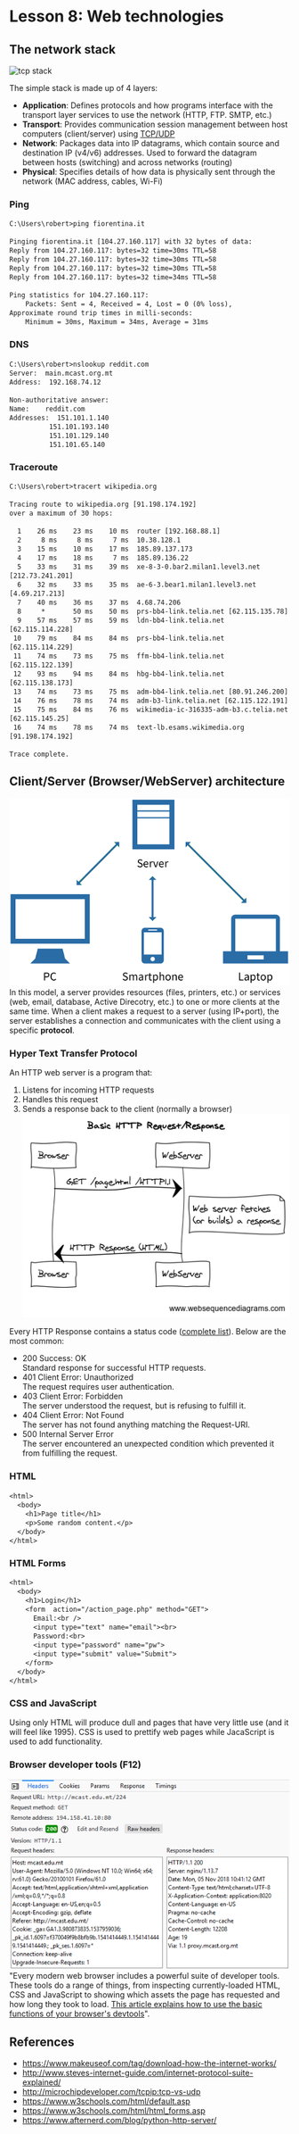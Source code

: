 # Lesson 8: Web technologies

<!--
2.8.Web applications. 
2.8.1. Overview of HTML. 
2.8.2. Creating a simple web page with script integration.
4.1.An introduction to web programming. 
4.1.1. Overview of the client/server model. 
4.1.2. Overview of client-side technologies (HTML, CSS, JavaScript). 
4.1.3. Overview of the chosen language’s web-based capabilities.
4.2.HTTP 
4.2.1. Understanding the stateless web. 
4.2.2. HTTP Request and HTTP Response. 
4.2.3. Using the chosen language to handle HTTP Request and HTTP Response.
-->

## The network stack
![tcp stack](https://github.com/robert-abela/python/blob/master/src/lesson08/res/TCPStack.png)

The simple stack is made up of 4 layers:
* **Application**: Defines protocols and how programs interface with the transport layer services to use the network (HTTP, FTP. SMTP, etc.)
* **Transport**: Provides communication session management between host computers (client/server) using [TCP/UDP](http://microchipdeveloper.com/tcpip:tcp-vs-udp)
* **Network**: Packages data into IP datagrams, which contain source and destination IP (v4/v6) addresses. Used to forward the datagram between hosts (switching) and across networks (routing)
* **Physical**: Specifies details of how data is physically sent through the network (MAC address, cables, Wi-Fi)

### Ping
~~~
C:\Users\robert>ping fiorentina.it

Pinging fiorentina.it [104.27.160.117] with 32 bytes of data:
Reply from 104.27.160.117: bytes=32 time=30ms TTL=58
Reply from 104.27.160.117: bytes=32 time=30ms TTL=58
Reply from 104.27.160.117: bytes=32 time=30ms TTL=58
Reply from 104.27.160.117: bytes=32 time=34ms TTL=58

Ping statistics for 104.27.160.117:
    Packets: Sent = 4, Received = 4, Lost = 0 (0% loss),
Approximate round trip times in milli-seconds:
    Minimum = 30ms, Maximum = 34ms, Average = 31ms
~~~

### DNS
~~~
C:\Users\robert>nslookup reddit.com
Server:  main.mcast.org.mt
Address:  192.168.74.12

Non-authoritative answer:
Name:    reddit.com
Addresses:  151.101.1.140
          151.101.193.140
          151.101.129.140
          151.101.65.140
~~~

### Traceroute
~~~
C:\Users\robert>tracert wikipedia.org

Tracing route to wikipedia.org [91.198.174.192]
over a maximum of 30 hops:

  1    26 ms    23 ms    10 ms  router [192.168.88.1]
  2     8 ms     8 ms     7 ms  10.38.128.1
  3    15 ms    10 ms    17 ms  185.89.137.173
  4    17 ms    18 ms     7 ms  185.89.136.22
  5    33 ms    31 ms    39 ms  xe-8-3-0.bar2.milan1.level3.net [212.73.241.201]
  6    32 ms    33 ms    35 ms  ae-6-3.bear1.milan1.level3.net [4.69.217.213]
  7    40 ms    36 ms    37 ms  4.68.74.206
  8     *       50 ms    50 ms  prs-bb4-link.telia.net [62.115.135.78]
  9    57 ms    57 ms    59 ms  ldn-bb4-link.telia.net [62.115.114.228]
 10    79 ms    84 ms    84 ms  prs-bb4-link.telia.net [62.115.114.229]
 11    74 ms    73 ms    75 ms  ffm-bb4-link.telia.net [62.115.122.139]
 12    93 ms    94 ms    84 ms  hbg-bb4-link.telia.net [62.115.138.173]
 13    74 ms    73 ms    75 ms  adm-bb4-link.telia.net [80.91.246.200]
 14    76 ms    78 ms    74 ms  adm-b3-link.telia.net [62.115.122.191]
 15    75 ms    84 ms    76 ms  wikimedia-ic-316335-adm-b3.c.telia.net [62.115.145.25]
 16    74 ms    78 ms    74 ms  text-lb.esams.wikimedia.org [91.198.174.192]

Trace complete.
~~~

## Client/Server (Browser/WebServer) architecture
![HTTP](https://github.com/robert-abela/python/blob/master/src/lesson08/res/client-server.png)  
In this model, a server provides resources (files, printers, etc.) or services (web, email, database, Active Direcotry, etc.) to one or more clients at the same time. When a client makes a request to a server (using IP+port), the server establishes a connection and communicates with the client using a specific **protocol**. 

### Hyper Text Transfer Protocol
An HTTP web server is a program that:
1. Listens for incoming HTTP requests
2. Handles this request 
3. Sends a response back to the client (normally a browser)
![HTTP](https://github.com/robert-abela/python/blob/master/src/lesson08/res/Basic%20HTTP%20Request_Response.png)

Every HTTP Response contains a status code ([complete list](https://en.wikipedia.org/wiki/List_of_HTTP_status_codes)). Below are the most common:
* 200 Success: OK  
Standard response for successful HTTP requests. 
* 401 Client Error: Unauthorized  
The request requires user authentication. 
* 403 Client Error: Forbidden  
The server understood the request, but is refusing to fulfill it. 
* 404 Client Error: Not Found  
The server has not found anything matching the Request-URI.
* 500 Internal Server Error  
The server encountered an unexpected condition which prevented it from fulfilling the request.

### HTML
~~~
<html>
  <body>
    <h1>Page title</h1>
    <p>Some random content.</p>
  </body>
</html>
~~~

### HTML Forms
~~~
<html>
  <body>
    <h1>Login</h1>
    <form  action="/action_page.php" method="GET">
      Email:<br />
      <input type="text" name="email"><br>
      Password:<br>
      <input type="password" name="pw">
      <input type="submit" value="Submit">
    </form> 
  </body>
</html>
~~~

### CSS and JavaScript
Using only HTML will produce dull and pages that have very little use (and it will feel like 1995). CSS is used to prettify web pages while JacaScript is used to add functionality.

### Browser developer tools (F12)
![Dev tools](https://github.com/robert-abela/python/blob/master/src/lesson08/res/dev-tools.PNG)  
"Every modern web browser includes a powerful suite of developer tools. These tools do a range of things, from inspecting currently-loaded HTML, CSS and JavaScript to showing which assets the page has requested and how long they took to load. [This article explains how to use the basic functions of your browser's devtools](https://developer.mozilla.org/en-US/docs/Learn/Common_questions/What_are_browser_developer_tools)".
## References
* https://www.makeuseof.com/tag/download-how-the-internet-works/
* http://www.steves-internet-guide.com/internet-protocol-suite-explained/
* http://microchipdeveloper.com/tcpip:tcp-vs-udp
* https://www.w3schools.com/html/default.asp
* https://www.w3schools.com/html/html_forms.asp
* https://www.afternerd.com/blog/python-http-server/
